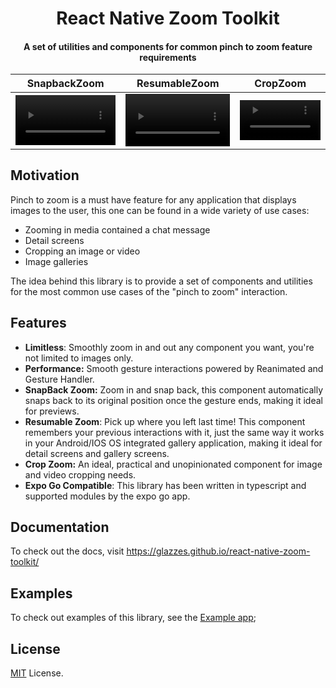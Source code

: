 <div>
  <h1 align="center">React Native Zoom Toolkit</h1>
</div>

<div>
  <h4 align="center">A set of utilities and components for common pinch to zoom feature requirements</h4>
</div>

| SnapbackZoom | ResumableZoom | CropZoom |
|--------------|---------------|----------|
|<video src="https://github.com/Glazzes/react-native-zoomable/assets/52082794/19f73880-96ee-4eb4-b68f-53191faf4027" width="100%" controls> | <video src="https://github.com/Glazzes/react-native-zoom-toolkit/assets/52082794/f07a8916-e115-4af5-ae6d-932fa86a5e53" width="100%" controls> | <video src="https://github.com/Glazzes/react-native-zoomable/assets/52082794/7253f7d5-42b0-4426-92ca-5b6772e10b5e" width="100%" controls> |
 
## Motivation
Pinch to zoom is a must have feature for any application that displays images to the user, this one can be found in a wide variety of use cases:
- Zooming in media contained a chat message
- Detail screens
- Cropping an image or video
- Image galleries

The idea behind this library is to provide a set of components and utilities for the most common use cases of the "pinch to zoom" interaction.


## Features
- **Limitless**: Smoothly zoom in and out any component you want, you're not limited to images only.
- **Performance:** Smooth gesture interactions powered by Reanimated and Gesture Handler.
- **SnapBack Zoom:** Zoom in and snap back, this component automatically snaps back to its original position once the gesture ends, making it ideal for previews.
- **Resumable Zoom**: Pick up where you left last time! This component remembers your previous interactions with it, just the same way it works in your Android/IOS OS integrated gallery application, making it ideal for detail screens and gallery screens.
- **Crop Zoom:** An ideal, practical and unopinionated component for image and video cropping needs.
- **Expo Go Compatible**: This library has been written in typescript and supported modules by the expo go app.

## Documentation
To check out the docs, visit https://glazzes.github.io/react-native-zoom-toolkit/

## Examples
To check out examples of this library, see the [Example app](./example/);

## License
[MIT](./LICENSE) License.
